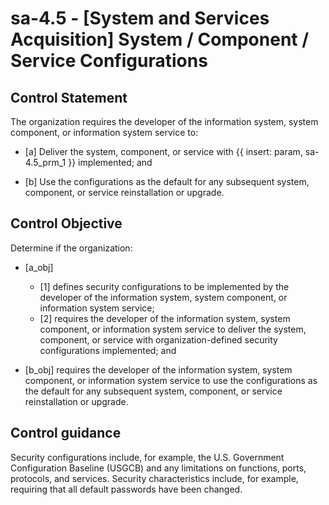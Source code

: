 # sa-4.5 - \[System and Services Acquisition\] System / Component / Service Configurations

## Control Statement

The organization requires the developer of the information system, system component, or information system service to:

- \[a\] Deliver the system, component, or service with {{ insert: param, sa-4.5_prm_1 }} implemented; and

- \[b\] Use the configurations as the default for any subsequent system, component, or service reinstallation or upgrade.

## Control Objective

Determine if the organization:

- \[a_obj\]

  - \[1\] defines security configurations to be implemented by the developer of the information system, system component, or information system service;
  - \[2\] requires the developer of the information system, system component, or information system service to deliver the system, component, or service with organization-defined security configurations implemented; and

- \[b_obj\] requires the developer of the information system, system component, or information system service to use the configurations as the default for any subsequent system, component, or service reinstallation or upgrade.

## Control guidance

Security configurations include, for example, the U.S. Government Configuration Baseline (USGCB) and any limitations on functions, ports, protocols, and services. Security characteristics include, for example, requiring that all default passwords have been changed.
